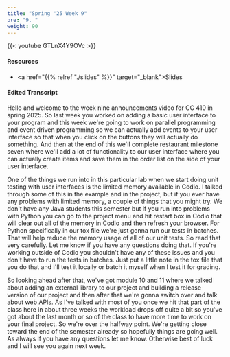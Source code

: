 ```yaml
---
title: "Spring '25 Week 9"
pre: "9. "
weight: 90
---
```


{{< youtube GTLnX4Y9OVc >}}

#### Resources

* <a href="{{% relref "./slides" %}}" target="_blank">Slides</a>

#### Edited Transcript

Hello and welcome to the week nine announcements video for CC 410 in spring 2025. So last week you worked on adding a basic user interface to your program and this week we're going to work on parallel programming and event driven programming so we can actually add events to your user interface so that when you click on the buttons they will actually do something. And then at the end of this we'll complete restaurant milestone seven where we'll add a lot of functionality to our user interface where you can actually create items and save them in the order list on the side of your user interface. 

One of the things we run into in this particular lab when we start doing unit testing with user interfaces is the limited memory available in Codio. I talked through some of this in the example and in the project, but if you ever have any problems with limited memory, a couple of things that you might try. We don't have any Java students this semester but if you run into problems with Python you can go to the project menu and hit restart box in Codio that will clear out all of the memory in Codio and then refresh your browser. For Python specifically in our tox file we're just gonna run our tests in batches. That will help reduce the memory usage of all of our unit tests. So read that very carefully. Let me know if you have any questions doing that. If you're working outside of Codio you shouldn't have any of these issues and you don't have to run the tests in batches. Just put a little note in the tox file that you do that and I'll test it locally or batch it myself when I test it for grading. 

So looking ahead after that, we've got module 10 and 11 where we talked about adding an external library to our project and building a release version of our project and then after that we're gonna switch over and talk about web APIs. As I've talked with most of you once we hit that part of the class here in about three weeks the workload drops off quite a bit so you've got about the last month or so of the class to have more time to work on your final project. So we're over the halfway point. We're getting close toward the end of the semester already so hopefully things are going well. As always if you have any questions let me know. Otherwise best of luck and I will see you again next week. 

